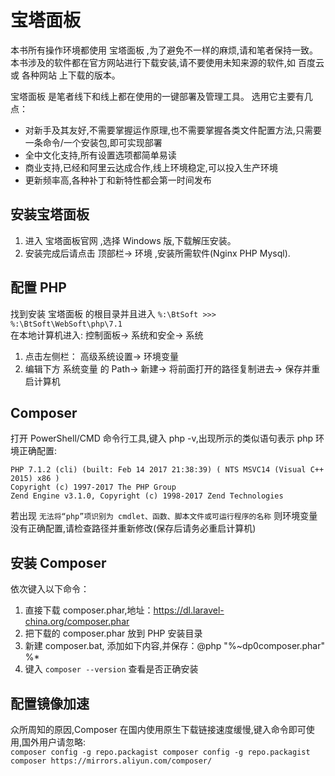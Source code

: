 # 宝塔面板

本书所有操作环境都使用 宝塔面板 ,为了避免不一样的麻烦,请和笔者保持一致。 
本书涉及的软件都在官方网站进行下载安装,请不要使用未知来源的软件,如 百度云 或 各种网站 上下载的版本。 

宝塔面板 是笔者线下和线上都在使用的一键部署及管理工具。 选用它主要有几点：

* 对新手及其友好,不需要掌握运作原理,也不需要掌握各类文件配置方法,只需要一条命令/一个安装包,即可实现部署
* 全中文化支持,所有设置选项都简单易读
* 商业支持,已经和阿里云达成合作,线上环境稳定,可以投入生产环境
* 更新频率高,各种补丁和新特性都会第一时间发布

## 安装宝塔面板

1. 进入 宝塔面板官网 ,选择 Windows 版,下载解压安装。
2. 安装完成后请点击 顶部栏-> 环境 ,安装所需软件(Nginx PHP Mysql).

## 配置 PHP

找到安装 宝塔面板 的根目录并且进入 `%:\BtSoft >>> %:\BtSoft\WebSoft\php\7.1`  
在本地计算机进入: 控制面板-> 系统和安全-> 系统

1. 点击左侧栏： 高级系统设置-> 环境变量
2. 编辑下方 系统变量 的 Path-> 新建-> 将前面打开的路径复制进去-> 保存并重启计算机

## Composer

打开 PowerShell/CMD 命令行工具,键入 php -v,出现所示的类似语句表示 php 环境正确配置:

~~~~
PHP 7.1.2 (cli) (built: Feb 14 2017 21:38:39) ( NTS MSVC14 (Visual C++ 2015) x86 ) 
Copyright (c) 1997-2017 The PHP Group 
Zend Engine v3.1.0, Copyright (c) 1998-2017 Zend Technologies
~~~~

若出现 `无法将“php”项识别为 cmdlet、函数、脚本文件或可运行程序的名称` 则环境变量没有正确配置,请检查路径并重新修改(保存后请务必重启计算机)

## 安装 Composer

依次键入以下命令：

1. 直接下载 composer.phar,地址：https://dl.laravel-china.org/composer.phar
2. 把下载的 composer.phar 放到 PHP 安装目录
3. 新建 composer.bat, 添加如下内容,并保存：@php "%~dp0composer.phar" %*
4. 键入 `composer --version` 查看是否正确安装

## 配置镜像加速

众所周知的原因,Composer 在国内使用原生下载链接速度缓慢,键入命令即可使用,国外用户请忽略:   
`composer config -g repo.packagist composer config -g repo.packagist composer https://mirrors.aliyun.com/composer/`